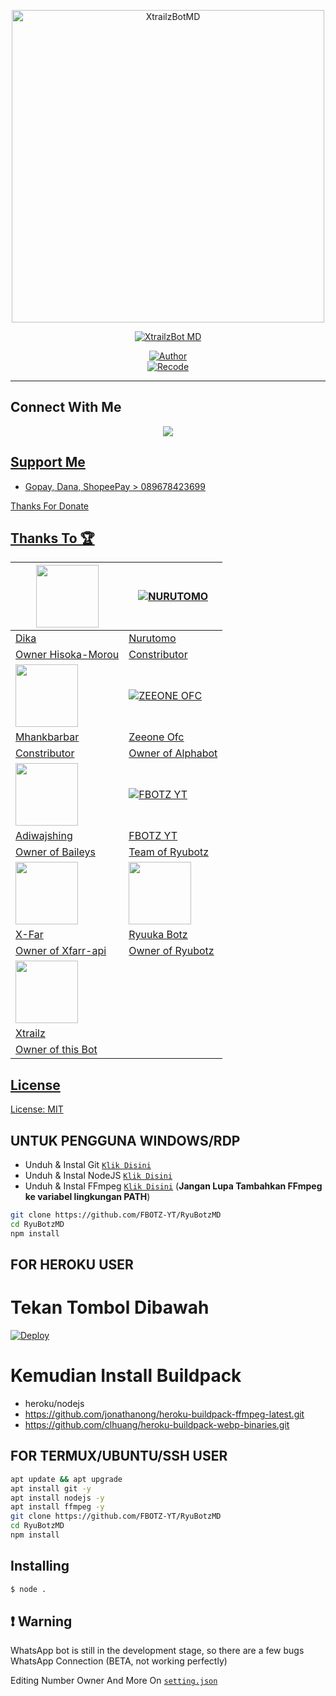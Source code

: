<p align="center">
<img src="https://telegra.ph/file/feabd7327d93af4a46204.jpg" alt="XtrailzBotMD" width="500"/>


</p>
<p align="center">
<a href="#"><img title="XtrailzBot MD" src="https://img.shields.io/badge/XtrailzBotMD-green?colorA=%23ff0000&colorB=%23017e40&style=for-the-badge"></a>
</p>
<p align="center">
<a href="https://github.com/DikaArdnt/Hisoka-Morou"><img title="Author" src="https://img.shields.io/badge/Author-Dika-red.svg?style=for-the-badge&logo=github"></a><br>
<a href="https://github.com/Xtrailz/xtrailzbot3"><img title="Recode" src="https://img.shields.io/badge/Recode-Xtrailz-blue.svg?style=for-the-badge&logo=github"></a>
</p>

---

## Connect With Me 
<p align="center">
  <a href="https://linktr.ee/hillalzian"><img src="https://img.shields.io/badge/Linktree-Blue?style=for-the-badge&logo=Linktree&logoColor=white"/>
</p>

## Support Me
* Gopay, Dana, ShopeePay > 089678423699

Thanks For Donate

## Thanks To 🏆
<a href="https://github.com/DikaArdnt"><img src="https://github.com/DikaArdnt.png?size=100" width="100" height="100"></a> | [![NURUTOMO](https://github.com/Nurutomo.png?size=100)](https://github.com/Nurutomo) 
---|---
[Dika](https://github.com/DikaArdnt)  | [Nurutomo](https://github.com/Nurutomo)
Owner Hisoka-Morou | Constributor |
<a href="https://github.com/MhankBarBar"><img src="https://github.com/MhankBarBar.png?size=100" width="100" height="100"></a> | [![ZEEONE OFC](https://github.com/zeeoneofc.png?size=100)](https://github.com/zeeoneofc) 
[Mhankbarbar](https://github.com/MhankBarBar)  | [Zeeone Ofc](https://github.com/zeeoneofc)
Constributor | Owner of Alphabot |
<a href="https://github.com/adiwajshing"><img src="https://github.com/adiwajshing.png?size=100" width="100" height="100"></a> | [![FBOTZ YT](https://github.com/FBOTZ-YT.png?size=100)](http://github.com/FBOTZ-YT) 
[Adiwajshing](https://github.com/adiwajshing) | [FBOTZ YT](https://github.com/FBOTZ-YT)
Owner of Baileys | Team of Ryubotz |
<a href="https://github.com/xfar05"><img src="https://github.com/xfar05.png?size=100" width="100" height="100"></a> | <a href="https://github.com/YdzAja"><img src="https://github.com/YdzAja.png?size=100" width="100" height="100"></a>
[X-Far](https://github.com/xfar05) | [Ryuuka Botz](https://github.com/YdzAja)
Owner of Xfarr-api | Owner of Ryubotz |
<a href="https://github.com/Xtrailz"><img src="https://github.com/Xtrailz.png?size=100" width="100" height="100"></a> |
[Xtrailz](https://github.com/Xtrailz) |
Owner of this Bot |

## License
License: [MIT](https://en.wikipedia.org/wiki/MIT_License)

## UNTUK PENGGUNA WINDOWS/RDP

* Unduh & Instal Git [`Klik Disini`](https://git-scm.com/downloads)
* Unduh & Instal NodeJS [`Klik Disini`](https://nodejs.org/en/download)
* Unduh & Instal FFmpeg [`Klik Disini`](https://ffmpeg.org/download.html) (**Jangan Lupa Tambahkan FFmpeg ke variabel lingkungan PATH**)


```bash
git clone https://github.com/FBOTZ-YT/RyuBotzMD
cd RyuBotzMD
npm install
```


## FOR HEROKU USER
# Tekan Tombol Dibawah
[![Deploy](https://www.herokucdn.com/deploy/button.svg)](https://heroku.com/deploy?template=https://github.com/Xtrailz/xtrailzbot3)
# Kemudian Install Buildpack
- heroku/nodejs
- https://github.com/jonathanong/heroku-buildpack-ffmpeg-latest.git
- https://github.com/clhuang/heroku-buildpack-webp-binaries.git


## FOR TERMUX/UBUNTU/SSH USER

```bash
apt update && apt upgrade
apt install git -y
apt install nodejs -y
apt install ffmpeg -y
git clone https://github.com/FBOTZ-YT/RyuBotzMD
cd RyuBotzMD
npm install
```

## Installing
```bash
$ node .
```

## ❗ Warning
WhatsApp bot is still in the development stage, so there are a few bugs
WhatsApp Connection (BETA, not working perfectly)

Editing Number Owner And More On [`setting.json`](https://github.com/Xtrailz/xtrailzbot3/blob/master/setting.json)
